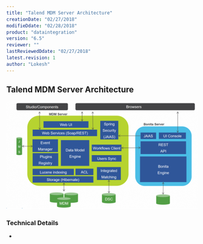 ```yaml
---
title: "Talend MDM Server Architecture"
creationDate: "02/27/2018"
modifieDdate: "02/28/2018"
product: "dataintegration"
version: "6.5"
reviewer: ""
lastReviewedDdate: "02/27/2018"
latest.revision: 1
author: "Lokesh"
---
```


## Talend MDM Server Architecture

![0][0]

### Technical Details
- 

<!-- links -->
[0]: ./../../../../resources/images/mdm/mdm-server-architecture.png "MDM Server Architecture"
